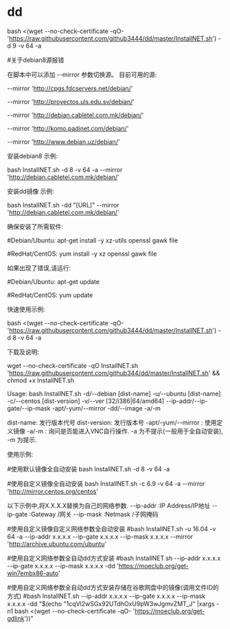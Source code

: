 # dd



bash <(wget --no-check-certificate -qO- 'https://raw.githubusercontent.com/github3444/dd/master/InstallNET.sh') -d 9 -v 64 -a






#关于debian8源报错

在脚本中可以添加 --mirror 参数切换源。 目前可用的源:

--mirror 'http://cpgs.fdcservers.net/debian/'

--mirror 'http://proyectos.uls.edu.sv/debian/'

--mirror 'http://debian.cabletel.com.mk/debian/'

--mirror 'http://komo.padinet.com/debian/'

--mirror 'http://www.debian.uz/debian/'

安装debian8 示例:

bash InstallNET.sh -d 8 -v 64 -a --mirror 'http://debian.cabletel.com.mk/debian/'

安装dd镜像 示例:

bash InstallNET.sh -dd "[URL]" --mirror 'http://debian.cabletel.com.mk/debian/'

确保安装了所需软件:

#Debian/Ubuntu:
apt-get install -y xz-utils openssl gawk file
 
#RedHat/CentOS:
yum install -y xz openssl gawk file

如果出现了错误,请运行:

#Debian/Ubuntu:
apt-get update
 
#RedHat/CentOS:
yum update

快速使用示例:

bash <(wget --no-check-certificate -qO- 'https://raw.githubusercontent.com/github3444/dd/master/InstallNET.sh') -d 8 -v 64 -a

下载及说明:

wget --no-check-certificate -qO InstallNET.sh 'https://raw.githubusercontent.com/github344/dd/master/InstallNET.sh' && chmod +x InstallNET.sh

Usage:
        bash InstallNET.sh      -d/--debian [dist-name]
                                -u/--ubuntu [dist-name]
                                -c/--centos [dist-version]
                                -v/--ver [32/i386|64/amd64]
                                --ip-addr/--ip-gate/--ip-mask
                                -apt/-yum/--mirror
                                -dd/--image
                                -a/-m




 dist-name: 发行版本代号
 dist-version: 发行版本号
-apt/-yum/--mirror : 使用定义镜像
 -a/-m : 询问是否能进入VNC自行操作. -a 为不提示(一般用于全自动安装), -m 为提示.

使用示例:

#使用默认镜像全自动安装
bash InstallNET.sh -d 8 -v 64 -a
 
#使用自定义镜像全自动安装
bash InstallNET.sh -c 6.9 -v 64 -a --mirror 'http://mirror.centos.org/centos'
 
 
以下示例中,将X.X.X.X替换为自己的网络参数.
 --ip-addr :IP Address/IP地址
 --ip-gate :Gateway   /网关
 --ip-mask :Netmask   /子网掩码
 
#使用自定义镜像自定义网络参数全自动安装
#bash InstallNET.sh -u 16.04 -v 64 -a --ip-addr x.x.x.x --ip-gate x.x.x.x --ip-mask x.x.x.x --mirror 'http://archive.ubuntu.com/ubuntu'
 
#使用自定义网络参数全自动dd方式安装
#bash InstallNET.sh --ip-addr x.x.x.x --ip-gate x.x.x.x --ip-mask x.x.x.x -dd 'https://moeclub.org/get-win7embx86-auto'
 
#使用自定义网络参数全自动dd方式安装存储在谷歌网盘中的镜像(调用文件ID的方式)
#bash InstallNET.sh --ip-addr x.x.x.x --ip-gate x.x.x.x --ip-mask x.x.x.x -dd "$(echo "1cqVl2wSGx92UTdhOxU9pW3wJgmvZMT_J" |xargs -n1 bash <(wget --no-check-certificate -qO- 'https://moeclub.org/get-gdlink'))"
 

